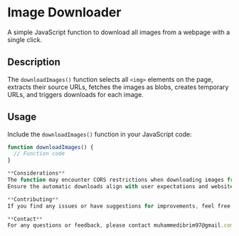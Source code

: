 # Image Downloader

A simple JavaScript function to download all images from a webpage with a single click.

## Description

The `downloadImages()` function selects all `<img>` elements on the page, extracts their source URLs, fetches the images as blobs, creates temporary URLs, and triggers downloads for each image.

## Usage

Include the `downloadImages()` function in your JavaScript code:

```javascript
function downloadImages() {
  // Function code
}

**Considerations**
The function may encounter CORS restrictions when downloading images from external domains. Downloading multiple large images can impact performance, so consider optimizing the process. Provide appropriate error handling for failed downloads.
Ensure the automatic downloads align with user expectations and website terms of use.

**Contributing**
If you find any issues or have suggestions for improvements, feel free to open an issue or submit a pull request on the GitHub repository.

**Contact**
For any questions or feedback, please contact muhammedibrim97@gmail.com
